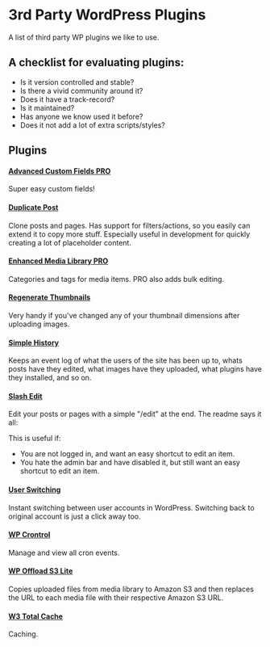 # 3rd Party WordPress Plugins
A list of third party WP plugins we like to use.

## A checklist for evaluating plugins:
- Is it version controlled and stable?
- Is there a vivid community around it?
- Does it have a track-record?
- Is it maintained?
- Has anyone we know used it before?
- Does it not add a lot of extra scripts/styles?

## Plugins

#### [Advanced Custom Fields PRO](https://www.advancedcustomfields.com/)
Super easy custom fields!

#### [Duplicate Post](https://wordpress.org/plugins/duplicate-post/)
Clone posts and pages. Has support for filters/actions, so you easily can extend it to copy more stuff. Especially useful in development for quickly creating a lot of placeholder content.

#### [Enhanced Media Library PRO](https://sv.wordpress.org/plugins/enhanced-media-library/)
Categories and tags for media items. PRO also adds bulk editing.

#### [Regenerate Thumbnails](https://sv.wordpress.org/plugins/regenerate-thumbnails/)
Very handy if you've changed any of your thumbnail dimensions after uploading images.

#### [Simple History](https://wordpress.org/plugins/simple-history/)
Keeps an event log of what the users of the site has been up to, whats posts have they edited, what images have they uploaded, what plugins have they installed, and so on.

#### [Slash Edit](https://wordpress.org/plugins/slash-edit/)
Edit your posts or pages with a simple "/edit" at the end. The readme says it all:

This is useful if:

- You are not logged in, and want an easy shortcut to edit an item.
- You hate the admin bar and have disabled it, but still want an easy shortcut to edit an item.


#### [User Switching](https://wordpress.org/plugins/user-switching/)
Instant switching between user accounts in WordPress. Switching back to original account is just a click away too.

#### [WP Crontrol](https://wordpress.org/plugins/wp-crontrol/)
Manage and view all cron events.

#### [WP Offload S3 Lite](https://sv.wordpress.org/plugins/amazon-s3-and-cloudfront/)
Copies uploaded files from media library to Amazon S3 and then replaces the URL to each media file with their respective Amazon S3 URL.

#### [W3 Total Cache](https://sv.wordpress.org/plugins/w3-total-cache/)
Caching.

